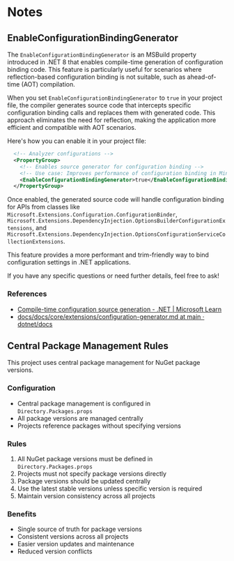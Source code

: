 # Notes

## EnableConfigurationBindingGenerator

The `EnableConfigurationBindingGenerator` is an MSBuild property introduced in .NET 8 that enables compile-time generation of configuration binding code. This feature is particularly useful for scenarios where reflection-based configuration binding is not suitable, such as ahead-of-time (AOT) compilation.

When you set `EnableConfigurationBindingGenerator` to `true` in your project file, the compiler generates source code that intercepts specific configuration binding calls and replaces them with generated code. This approach eliminates the need for reflection, making the application more efficient and compatible with AOT scenarios.

Here's how you can enable it in your project file:

```xml
  <!-- Analyzer configurations -->
  <PropertyGroup>
    <!-- Enables source generator for configuration binding -->
    <!-- Use case: Improves performance of configuration binding in Minimal APIs -->
    <EnableConfigurationBindingGenerator>true</EnableConfigurationBindingGenerator>
  </PropertyGroup>
```

Once enabled, the generated source code will handle configuration binding for APIs from classes like `Microsoft.Extensions.Configuration.ConfigurationBinder`, `Microsoft.Extensions.DependencyInjection.OptionsBuilderConfigurationExtensions`, and `Microsoft.Extensions.DependencyInjection.OptionsConfigurationServiceCollectionExtensions`.

This feature provides a more performant and trim-friendly way to bind configuration settings in .NET applications.

If you have any specific questions or need further details, feel free to ask!

### References

- [Compile-time configuration source generation - .NET | Microsoft Learn](https://learn.microsoft.com/en-us/dotnet/core/extensions/configuration-generator)
- [docs/docs/core/extensions/configuration-generator.md at main · dotnet/docs](https://github.com/dotnet/docs/blob/main/docs/core/extensions/configuration-generator.md)

## Central Package Management Rules

This project uses central package management for NuGet package versions.

### Configuration

- Central package management is configured in `Directory.Packages.props`
- All package versions are managed centrally
- Projects reference packages without specifying versions

### Rules

1. All NuGet package versions must be defined in `Directory.Packages.props`
2. Projects must not specify package versions directly
3. Package versions should be updated centrally
4. Use the latest stable versions unless specific version is required
5. Maintain version consistency across all projects

### Benefits

- Single source of truth for package versions
- Consistent versions across all projects
- Easier version updates and maintenance
- Reduced version conflicts
